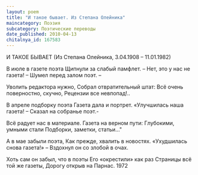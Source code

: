 ```yaml
---
layout: poem
title: "И такое бывает. Из Степана Олейника"
maincategory: Поэзия
subcategory: Поэтические переводы
date_published: 2010-04-13
chitalnya_id: 167583
---
```




И ТАКОЕ БЫВАЕТ 
(Из Степана Олейника, 3.04.1908 – 11.01.1982)

В июле в газете поэта
Щипнули за слабый памфлет.
– Нет, это у нас не газета! –
Шумел перед залом поэт. –

Уволить редактора нужно,
Собрал отвратительный штат:
Всё очень поверностно, скучно,
Рецензии все невпопад!..

В апреле подборку поэта
Газета дала и портрет.
«Улучшилась наша газета! –
Сказал на собранье поэт.-

Всё радует нас в материале.
Газета на верном пути: 
Глубокими, умными стали
Подборки, заметки, статьи…"

А в мае забыли поэта,
Как прежде, хвалить в новостях.
«Ухудшилась снова газета!» –
Вздохнул он со злобой в очах.

Хоть сам он забыл, что в поэты
Его «окрестили» как раз
Страницы всё той же газеты,
Дорогу открыв на Парнас.
1972






